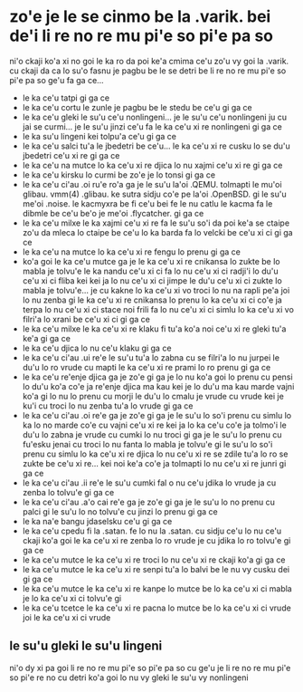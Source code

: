 zo'e je le se cinmo be la .varik. bei de'i li re no re mu pi'e so pi'e pa so
============================================================================

ni'o ckaji ko'a xi no goi le ka ro da poi ke'a cmima ce'u zo'u vy goi la .varik. cu ckaji da ca lo su'o fasnu je pagbu be le se detri be li re no re mu pi'e so pi'e pa so ge'u fa ga ce...

* le ka ce'u tatpi gi ga ce
* le ka ce'u cortu le zunle je pagbu be le stedu be ce'u gi ga ce
* le ka ce'u gleki le su'u ce'u nonlingeni... je le su'u ce'u nonlingeni ju cu jai se curmi... je le su'u jinzi ce'u fa le ka ce'u xi re nonlingeni gi ga ce
* le ka su'u lingeni kei tolpu'a ce'u gi ga ce
* le ka ce'u salci tu'a le jbedetri be ce'u... le ka ce'u xi re cusku lo se du'u jbedetri ce'u xi re gi ga ce
* le ka ce'u na mutce lo ka ce'u xi re djica lo nu xajmi ce'u xi re gi ga ce
* le ka ce'u kirsku lo curmi be zo'e je lo tonsi gi ga ce
* le ka ce'u ci'au .oi ru'e ro'a ga je le su'u la'oi .QEMU. tolmapti le mu'oi glibau. vmm(4) .glibau. ke sutra sidju co'e pe la'oi .OpenBSD. gi le su'u me'oi .noise. le kacmyxra be fi ce'u bei fe le nu catlu le kacma fa le dibmle be ce'u be'o je me'oi .flycatcher. gi ga ce
* le ka ce'u milxe le ka xajmi ce'u xi re fa le su'u so'i da poi ke'a se ctaipe zo'u da mleca lo ctaipe be ce'u lo ka barda fa lo velcki be ce'u xi ci gi ga ce
* le ka ce'u na mutce lo ka ce'u xi re fengu lo prenu gi ga ce
* ko'a goi le ka ce'u mutce ga je le ka ce'u xi re cnikansa lo zukte be lo mabla je tolvu'e le ka nandu ce'u xi ci fa lo nu ce'u xi ci radji'i lo du'u ce'u xi ci fliba kei kei ja lo nu ce'u xi ci jimpe le du'u ce'u xi ci zukte lo mabla je tolvu'e... je cu kakne lo ka ce'u xi vo troci lo nu na rapli pe'a joi lo nu zenba gi le ka ce'u xi re cnikansa lo prenu lo ka ce'u xi ci co'e ja terpa lo nu ce'u xi ci stace noi frili fa lo nu ce'u xi ci simlu lo ka ce'u xi vo filri'a lo xrani be ce'u xi ci gi ga ce
* le ka ce'u milxe le ka ce'u xi re klaku fi tu'a ko'a noi ce'u xi re gleki tu'a ke'a gi ga ce
* le ka ce'u djica lo nu ce'u klaku gi ga ce
* le ka ce'u ci'au .ui re'e le su'u tu'a lo zabna cu se filri'a lo nu jurpei le du'u lo ro vrude cu mapti le ka ce'u xi re prami lo ro prenu gi ga ce
* le ka ce'u re'enje djica ga je zo'e gi ga je lo nu ko'a goi lo prenu cu pensi lo du'u ko'a co'e ja re'enje djica ma kau kei je lo du'u ma kau marde vajni ko'a gi lo nu lo prenu cu morji le du'u lo cmalu je vrude cu vrude kei je ku'i cu troci lo nu zenba tu'a lo vrude gi ga ce
* le ka ce'u ci'au .oi re'e ga je zo'e gi ga je le su'u lo so'i prenu cu simlu lo ka lo no marde co'e cu vajni ce'u xi re kei ja lo ka ce'u co'e ja tolmo'i le du'u lo zabna je vrude cu cumki lo nu troci gi ga je le su'u lo prenu cu fu'esku jenai cu troci lo nu fanta lo mabla je tolvu'e gi le su'u lo so'i prenu cu simlu lo ka ce'u xi re djica lo nu ce'u xi re se zdile tu'a lo ro se zukte be ce'u xi re... kei noi ke'a co'e ja tolmapti lo nu ce'u xi re junri gi ga ce
* le ka ce'u ci'au .ii re'e le su'u cumki fal o nu ce'u jdika lo vrude ja cu zenba lo tolvu'e gi ga ce
* le ka ce'u ci'au .a'o cai re'e ga je zo'e gi ga je le su'u lo no prenu cu palci gi le su'u lo no tolvu'e cu jinzi lo prenu gi ga ce
* le ka na'e bangu jdaselsku ce'u gi ga ce
* le ka ce'u cpedu fi la .satan. fe lo nu la .satan. cu sidju ce'u lo nu ce'u ckaji ko'a goi le ka ce'u xi re zenba lo ro vrude je cu jdika lo ro tolvu'e gi ga ce
* le ka ce'u mutce le ka ce'u xi re troci lo nu ce'u xi re ckaji ko'a gi ga ce
* le ka ce'u mutce le ka ce'u xi re senpi tu'a lo balvi be le nu vy cusku dei gi ga ce
* le ka ce'u mutce le ka ce'u xi re kanpe lo mutce be lo ka ce'u xi ci mabla je lo ka ce'u xi ci tolvu'e gi
* le ka ce'u tcetce le ka ce'u xi re pacna lo mutce be lo ka ce'u xi ci vrude joi le ka ce'u xi ci vrude

## le su'u gleki le su'u lingeni
ni'o dy xi pa goi li re no re mu pi'e so pi'e pa so cu ge'u je li re no re mu pi'e so pi'e re no cu detri ko'a goi lo nu vy gleki le su'u vy nonlingeni
